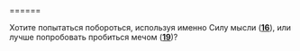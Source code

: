 ======

Хотите попытаться побороться, используя именно Силу мысли ([**16**](#n_16)), или лучше попробовать пробиться мечом ([**19**](#n_19))?

